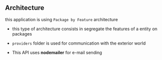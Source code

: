 ## Architecture

this application is using `Package by Feature` architecture

- this type of architecture consists in segregate the features of a entity on packages

- `providers` folder is used for communication with the exterior world

- This API uses **nodemailer** for e-mail sending
